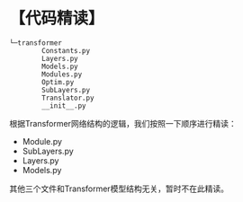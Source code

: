 # 【代码精读】

```
└─transformer
        Constants.py
        Layers.py
        Models.py
        Modules.py
        Optim.py
        SubLayers.py
        Translator.py
        __init__.py
```

根据Transformer网络结构的逻辑，我们按照一下顺序进行精读：

- Module.py
- SubLayers.py
- Layers.py
- Models.py

其他三个文件和Transformer模型结构无关，暂时不在此精读。
